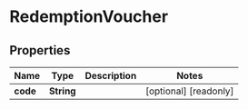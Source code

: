 

# RedemptionVoucher

## Properties

Name | Type | Description | Notes
------------ | ------------- | ------------- | -------------
**code** | **String** |  |  [optional] [readonly]



